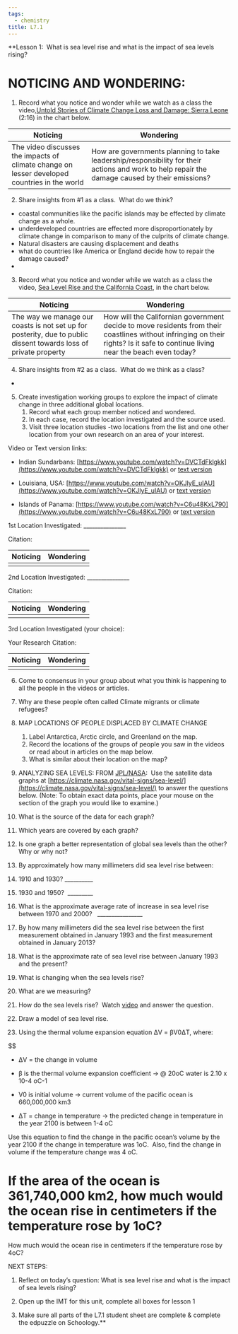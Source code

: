 ```yaml
---
tags: 
  - chemistry
title: L7.1
---
```


**Lesson 1:  What is sea level rise and what is the impact of sea levels rising?

  

# NOTICING AND WONDERING: 

1.  Record what you notice and wonder while we watch as a class the video,[Untold Stories of Climate Change Loss and Damage: Sierra Leone](https://youtu.be/qWx3-9TREDU) (2:16) in the chart below.
    

| Noticing                                                                                     | Wondering                                                                                                                                      |
| -------------------------------------------------------------------------------------------- | ---------------------------------------------------------------------------------------------------------------------------------------------- |
| The video discusses the impacts of climate change on lesser developed countries in the world | How are governments planning to take leadership/responsibility for their actions and work to help repair the damage caused by their emissions? | 

2.  Share insights from #1 as a class.  What do we think?

* coastal communities like the pacific islands may be effected by climate change as a whole.
* underdeveloped countries are effected more disproportionately by climate change in comparison to many of the culprits of climate change.
* Natural disasters are causing displacement and deaths
* what do countries like America or England decide how to repair the damage caused?
* 

  

3.  Record what you notice and wonder while we watch as a class the video, [Sea Level Rise and the California Coast](https://www.youtube.com/watch?v=KZTFqibxGps), in the chart below. 
    

| Noticing                                                                                                         | Wondering                                                                                                                                                                       |
| ---------------------------------------------------------------------------------------------------------------- | ------------------------------------------------------------------------------------------------------------------------------------------------------------------------------- |
| The way we manage our coasts is not set up for posterity, due to public dissent towards loss of private property | How will the Californian government decide to move residents from their coastlines without infringing on their rights? Is it safe to continue living near the beach even today? | 

4.  Share insights from #2 as a class.  What do we think as a class?

* 


5.  Create investigation working groups to explore the impact of climate change in three additional global locations. 
	1. Record what each group member noticed and wondered.  
	2. In each case, record the location investigated and the source used. 
	3. Visit three location studies -two locations from the list and one other location from your own research on an area of your interest.

Video or Text version links:

-   Indian Sundarbans: [https://www.youtube.com/watch?v=DVCTdFklgkk](https://www.youtube.com/watch?v=DVCTdFklgkk) or [text version](https://docs.google.com/document/d/1ksz69HcDEGGi6_xZdW4B9TUp_7QJpufP/edit?usp=sharing&ouid=109948528685555271038&rtpof=true&sd=true)
    
-   Louisiana, USA: [https://www.youtube.com/watch?v=OKJlyE_uIAU](https://www.youtube.com/watch?v=OKJlyE_uIAU) or [text version](https://docs.google.com/document/d/1zu5F3hc4VXm8Q9xuYmkh_qV8qhW_G4jT/edit?usp=sharing&ouid=109948528685555271038&rtpof=true&sd=true)
    
-   Islands of Panama: [https://www.youtube.com/watch?v=C6u48KxL790](https://www.youtube.com/watch?v=C6u48KxL790) or [text version](https://docs.google.com/document/d/1QXKzdlXEiIwx0cCTvWwqmou7qCBlyjER/edit?usp=sharing&ouid=109948528685555271038&rtpof=true&sd=true)
    

  
  

1st Location Investigated: _______________

Citation:  

| Noticing | Wondering |
| -------- | --------- |
|          |           |

  

  

2nd Location Investigated: _______________

Citation: 


| Noticing | Wondering |
| -------- | --------- |
|          |           |

  
  
  

  

3rd Location Investigated (your choice):

Your Research Citation:  


| Noticing | Wondering |
| -------- | --------- |
|          |           |

  
  
  

  

  
  
  

6.  Come to consensus in your group about what you think is happening to all the people in the videos or articles. 
    


7.  Why are these people often called Climate migrants or climate refugees? 
    

  
  
  

8.  MAP LOCATIONS OF PEOPLE DISPLACED BY CLIMATE CHANGE
	1. Label Antarctica, Arctic circle, and Greenland on the map.
	2. Record the locations of the groups of people you saw in the videos or read about in articles on the map below. 
	3. What is similar about their location on the map?
    

  

9.  ANALYZING SEA LEVELS: FROM [JPL/NASA](https://www.jpl.nasa.gov/edu/pdfs/sealevel_worksheet.pdf):  Use the satellite data graphs at [https://climate.nasa.gov/vital-signs/sea-level/](https://climate.nasa.gov/vital-signs/sea-level/) to answer the questions below. (Note: To obtain exact data points, place your mouse on the section of the graph you would like to examine.)
    

1.  What is the source of the data for each graph? 
    

  

2.  Which years are covered by each graph?
    

  

3.  Is one graph a better representation of global sea levels than the other? Why or why not?
    

  

4.  By approximately how many millimeters did sea level rise between: 
    

1.  1910 and 1930? __________
    
2.  1930 and 1950?  _________
    

5.  What is the approximate average rate of increase in sea level rise between 1970 and 2000?   ________________
    
6.  By how many millimeters did the sea level rise between the first measurement obtained in January 1993 and the first measurement obtained in January 2013?
    

  

7.  What is the approximate rate of sea level rise between January 1993 and the present? 
    

  

10.  What is changing when the sea levels rise? 
    

  

11.  What are we measuring?
    

  

12.  How do the sea levels rise?  Watch [video](https://youtu.be/9JuKqkZVgTU) and answer the question.
    

  
  
  

13.  Draw a model of sea level rise.
    

  
  
  
  
  
  
  
  
  
  
  
  
  
  

14.  Using the thermal volume expansion equation ΔV = βV0ΔT, where:

$$

-   ΔV = the change in volume
    
-   β is the thermal volume expansion coefficient → @ 20oC water is 2.10 x 10-4 oC-1
    
-   V0 is initial volume → current volume of the pacific ocean is 660,000,000 km3
    
-   ΔT = change in temperature → the predicted change in temperature in the year 2100 is between 1-4 oC 
    

  

Use this equation to find the change in the pacific ocean’s volume by the year 2100 if the change in temperature was 1oC.  Also, find the change in volume if the temperature change was 4 oC.  

  
  

# If the area of the ocean is 361,740,000 km2, how much would the ocean rise in centimeters if the temperature rose by 1oC?

  
  

How much would the ocean rise in centimeters if the temperature rose by 4oC?

  
  
  
  
  
  
  
  
  

NEXT STEPS:

1.  Reflect on today’s question: What is sea level rise and what is the impact of sea levels rising?
    
2.  Open up the IMT for this unit, complete all boxes for lesson 1
    
3.  Make sure all parts of the L7.1 student sheet are complete & complete the edpuzzle on Schoology.**